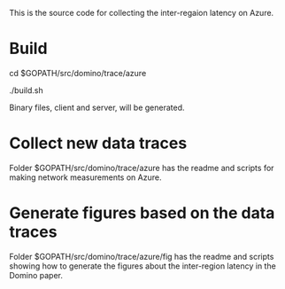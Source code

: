 This is the source code for collecting the inter-regaion latency on Azure.

# Build

cd $GOPATH/src/domino/trace/azure 

./build.sh

Binary files, client and server, will be generated.


# Collect new data traces

Folder $GOPATH/src/domino/trace/azure has the readme and scripts for making
network measurements on Azure.


# Generate figures based on the data traces

Folder $GOPATH/src/domino/trace/azure/fig has the readme and scripts showing
how to generate the figures about the inter-region latency in the Domino paper.

